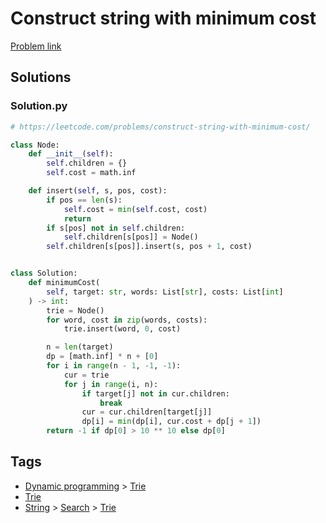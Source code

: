 # Construct string with minimum cost

[Problem link](https://leetcode.com/problems/construct-string-with-minimum-cost/)

## Solutions


### Solution.py
```py
# https://leetcode.com/problems/construct-string-with-minimum-cost/

class Node:
    def __init__(self):
        self.children = {}
        self.cost = math.inf

    def insert(self, s, pos, cost):
        if pos == len(s):
            self.cost = min(self.cost, cost)
            return
        if s[pos] not in self.children:
            self.children[s[pos]] = Node()
        self.children[s[pos]].insert(s, pos + 1, cost)


class Solution:
    def minimumCost(
        self, target: str, words: List[str], costs: List[int]
    ) -> int:
        trie = Node()
        for word, cost in zip(words, costs):
            trie.insert(word, 0, cost)

        n = len(target)
        dp = [math.inf] * n + [0]
        for i in range(n - 1, -1, -1):
            cur = trie
            for j in range(i, n):
                if target[j] not in cur.children:
                    break
                cur = cur.children[target[j]]
                dp[i] = min(dp[i], cur.cost + dp[j + 1])
        return -1 if dp[0] > 10 ** 10 else dp[0]
```
## Tags

* [Dynamic programming](/README.md#Dynamic_programming) > [Trie](/README.md#Dynamic_programming-Trie)
* [Trie](/README.md#Trie)
* [String](/README.md#String) > [Search](/README.md#String-Search) > [Trie](/README.md#String-Search-Trie)

